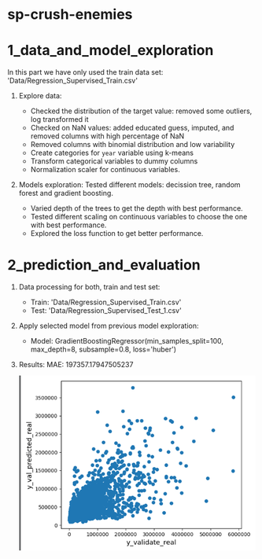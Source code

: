 # sp-crush-enemies

# 1_data_and_model_exploration

In this part we have only used the train data set: 'Data/Regression_Supervised_Train.csv'

1. Explore data:
    - Checked the distribution of the target value:
        removed some outliers, log transformed it
    - Checked on NaN values:
        added educated guess, imputed, and removed columns with high percentage of NaN
    - Removed columns with binomial distribution and low variability
    - Create categories for `year` variable using k-means
    - Transform categorical variables to dummy columns
    - Normalization scaler for continuous variables.
    
2. Models exploration:
   Tested different models: decission tree, random forest and gradient boosting.
   
    - Varied depth of the trees to get the depth with best performance.
    - Tested different scaling on continuous variables to choose the one with best performance.
    - Explored the loss function to get better performance.

# 2_prediction_and_evaluation

1. Data processing for both, train and test set:
    - Train: 'Data/Regression_Supervised_Train.csv'
    - Test: 'Data/Regression_Supervised_Test_1.csv'

2. Apply selected model from previous model exploration:
    - Model: GradientBoostingRegressor(min_samples_split=100, max_depth=8, subsample=0.8, loss='huber')

3. Results:
    MAE: 197357.17947505237
    
    ![Results](/Data/results_test.png)

      